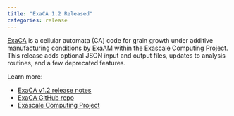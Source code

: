 ```yaml
---
title: "ExaCA 1.2 Released"
categories: release
---
```


[ExaCA](https://github.com/LLNL/ExaCA) is a cellular automata (CA) code for grain growth under additive manufacturing conditions by ExaAM within the Exascale Computing Project. This release adds optional JSON input and output files, updates to analysis routines, and a few deprecated features.

Learn more:

- [ExaCA v1.2 release notes](https://github.com/LLNL/ExaCA/releases/tag/1.2.0)
- [ExaCA GitHub repo](https://github.com/LLNL/ExaCA)
- [Exascale Computing Project](https://www.exascaleproject.org/)
